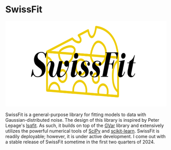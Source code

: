 # SwissFit

<p align="center">
  <img width="683" height="266" src="https://github.com/ctpeterson/SwissFit/blob/main/SwissFit_logo.png">
</p>

SwissFit is a general-purpose library for fitting models to data with Gaussian-distributed noise. The design of this library is inspired by Peter Lepage's [lsqfit](https://github.com/gplepage/lsqfit). As such, it builds on top of the [GVar](https://github.com/gplepage/gvar) library and extensively utilizes the powerful numerical tools of [SciPy](https://scipy.org/) and [scikit-learn](https://scikit-learn.org/stable/). SwissFit is readily deployable; however, it is under active development. I come out with a stable release of SwissFit sometime in the first two quarters of 2024.
